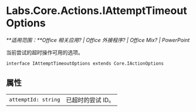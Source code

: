 
# <a name="labs.core.actions.iattempttimeoutoptions"></a>Labs.Core.Actions.IAttemptTimeoutOptions

 _**适用范围：**Office 相关应用? | Office 外接程序? | Office Mix? | PowerPoint_

当前尝试的超时操作可用的选项。

```
interface IAttemptTimeoutOptions extends Core.IActionOptions
```


## <a name="properties"></a>属性


|||
|:-----|:-----|
| `attemptId: string`|已超时的尝试 ID。|
